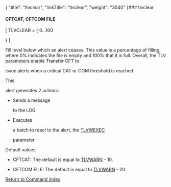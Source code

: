 {
    "title": "tlvclear",
    "linkTitle": "tlvclear",
    "weight": "3540"
}### <span id="tlvclear"></span>tlvclear

#### CFTCAT, CFTCOM FILE

\[ TLVCLEAR = { 0...100
} \]

Fill level below which an alert ceases. This value is a percentage of filling, where 0% indicates the file is empty and 100% that it is full. Overall, the TLV parameters enable Transfer CFT to
issue alerts when a critical CAT or COM threshold is reached.

This
alert generates 2 actions:

-   Sends a message
    to the LOG
-   Executes
    a batch to react to the alert, the [TLVWEXEC](tlvcexec)
    parameter

Default values:

-   CFTCAT: The default is equal to [TLVWARN](tlvwarn) - 10.
-   CFTCOM FILE: The default is equal to [TLVWARN](tlvwarn) - 20.

[Return to Command index](../)
